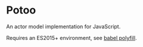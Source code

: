 
Potoo
=====

An actor model implementation for JavaScript.

Requires an ES2015+ environment, see [babel polyfill](https://babeljs.io/docs/usage/polyfill). 
